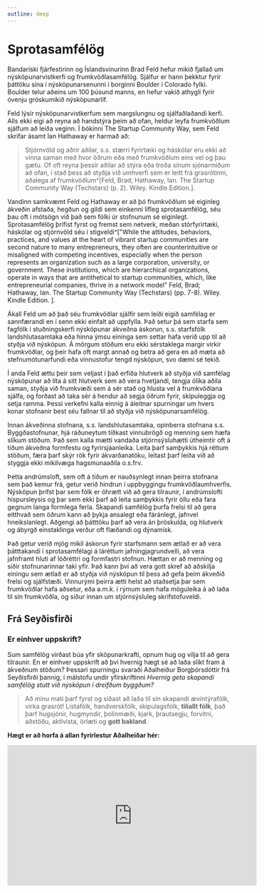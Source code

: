 ```yaml
---
outline: deep
---
```


# Sprotasamfélög


Bandaríski fjárfestirinn og Íslandsvinurinn Brad Feld hefur mikið fjallað um nýsköpunarvistkerfi og frumkvöðlasamfélög. Sjálfur er hann þekktur fyrir þáttöku sína í nýsköpunarsenunni í borginni Boulder í Colorado fylki. Boulder telur aðeins um 100 þúsund manns, en hefur vakið athygli fyrir óvenju gróskumikið nýsköpunarlíf.

Feld lýsir nýsköpunarvistkerfum sem margslungnu og sjálfaðlaðandi kerfi. Alls ekki eigi að reyna að handstýra þeim að ofan, heldur leyfa frumkvöðlum sjálfum að leiða veginn. Í bókinni The Startup Community Way, sem Feld skrifar ásamt Ian Hathaway er harmað að:

> Stjórnvöld og aðrir aðilar, s.s. stærri fyrirtæki og háskólar eru ekki að vinna saman með hvor öðrum eða með frumkvöðlum eins vel og þau gætu. Of oft reyna þessir aðilar að stýra eða troða sínum sjónarmiðum að ofan, í stað þess að styðja við umhverfi sem er leitt frá grasrótinni, aðalega af frumkvöðlum^[Feld, Brad; Hathaway, Ian. The Startup Community Way (Techstars) (p. 2). Wiley. Kindle Edition.].
 
Vandinn samkvæmt Feld og Hathaway er að þó frumkvöðlum sé eiginleg ákveðin afstaða, hegðun og gildi sem einkenni lífleg sprotasamfélög, séu þau oft í mótsögn við það sem fólki úr stofnunum sé eiginlegt. Sprotasamfélög þrífist fyrst og fremst sem netverk, meðan stórfyrirtæki, háskólar og stjórnvöld séu í stigveldi^["While the attitudes, behaviors, practices, and values at the heart of vibrant startup communities are second nature to many entrepreneurs, they often are counterintuitive or misaligned with competing incentives, especially when the person represents an organization such as a large corporation, university, or government. These institutions, which are hierarchical organizations, operate in ways that are antithetical to startup communities, which, like entrepreneurial companies, thrive in a network model" Feld, Brad; Hathaway, Ian. The Startup Community Way (Techstars) (pp. 7-8). Wiley. Kindle Edition. ].

Ákall Feld um að það séu frumkvöðlar sjálfir sem leiði eigið samfélag er sannfærandi en í senn ekki einfalt að uppfylla. Það setur þá sem starfa sem fagfólk í stuðningskerfi nýsköpunar ákveðna áskorun, s.s. starfsfólk landshlutasamtaka eða hinna ýmsu eininga sem settar hafa verið upp til að styðja við nýsköpun. Á mörgum stöðum eru ekki sérstaklega margir virkir frumkvöðlar, og þeir hafa oft margt annað og betra að gera en að mæta að stefnumótunarfundi eða vinnustofur tengd nýsköpun, svo dæmi sé tekið.

Í anda Feld ættu þeir sem veljast í það erfiða hlutverk að styðja við samfélag nýsköpunar að líta á sitt hlutverk sem að vera hvetjandi, tengja ólíka aðila saman, styðja við frumkvæði sem á sér stað og hlusta vel á frumkvöðlana sjálfa, og forðast að taka sér á hendur að segja öðrum fyrir, skipuleggja og setja ramma. Þessi verkefni kalla einnig á áleitnar spurningar um hvers konar stofnanir best séu fallnar til að styðja við nýsköpunarsamfélög.

Innan ákveðinna stofnana, s.s. landshlutasamtaka, opinberra stofnana s.s. Byggðastofnunar, hjá ráðuneytum tíðkast vinnubrögð og menning sem hæfa slíkum stöðum. Það sem kalla mætti vandaða stjórnsýsluhætti útheimtir oft á tíðum ákveðna formfestu og fyrirsjáanleika. Leita þarf samþykkis hjá réttum stöðum, færa þarf skýr rök fyrir ákvarðanatöku, leitast þarf leiða við að styggja ekki mikilvæga hagsmunaaðila o.s.frv.

Þetta andrúmsloft, sem oft á tíðum er nauðsynlegt innan þeirra stofnana sem það kemur frá, getur verið hindrun í uppbyggingu frumkvöðlaumhverfis. Nýsköpun þrífst þar sem fólk er óhrætt við að gera tilraunir, í andrúmslofti hispursleysis og þar sem ekki þarf að leita samþykkis fyrir öllu eða fara gegnum langa formlega ferla. Skapandi samfélög þurfa frelsi til að gera eitthvað sem öðrum kann að þykja ansalegt eða fáránlegt, jafnvel hneikslanlegt. Aðgengi að þátttöku þarf að vera án þröskulda, og hlutverk og ábyrgð einstaklinga verður oft flæðandi og dýnamísk.

Það getur verið mjög mikil áskorun fyrir starfsmann sem ætlað er að vera þátttakandi í sprotasamfélagi á láréttum jafningjagrundvelli, að vera jafnframt hluti af lóðréttri og formfastri stofnun. Hættan er að menning og siðir stofnunarinnar taki yfir. Það kann því að vera gott skref að aðskilja einingu sem ætlað er að styðja við nýsköpun til þess að gefa þeim ákveðið frelsi og sjálfstæði. Vinnurými þeirra ætti helst að staðsetja þar sem frumkvöðlar hafa aðsetur, eða a.m.k. í rýmum sem hafa möguleika á að laða til sín frumkvöðla, og síður innan um stjórnsýsluleg skrifstofuveldi.

## Frá Seyðisfirði

### Er einhver uppskrift?

Sum samfélög virðast búa yfir sköpunarkrafti, opnum hug og vilja til að gera tilraunir. En er einhver uppskrift að því hvernig hægt sé að laða slíkt fram á ákveðnum stöðum? Þessari spurningu svaraði Aðalheiður Borgþórsdóttir frá Seyðisfirði þannig, í málstofu undir yfirskriftinni *Hvernig geta skapandi samfélög stutt við nýsköpun í dreifðum byggðum?*

> Að mínu mati þarf fyrst og síðast að laða til sín skapandi ævintýrafólk, virka grasrót! Listafólk, handverskfólk, skipulagsfólk, **tilíallt fólk**, það þarf hugsjónir, hugmyndir, þolinmæði, kjark, þrautsegju, forvitni, aðstöðu, aktívista, örlæti og **gott bakland**.

**Hægt er að horfa á allan fyrirlestur Aðalheiðar hér:**

<iframe width="560" height="315" src="https://www.youtube.com/embed/ixrhqjZsldg?si=Qehcf_9CCXTpIvoF" title="YouTube video player" frameborder="0" allow="accelerometer; autoplay; clipboard-write; encrypted-media; gyroscope; picture-in-picture; web-share" allowfullscreen></iframe>
